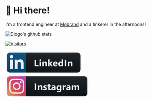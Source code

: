 
# 👋 Hi there!

I'm a frontend engineer at [Mobrand](https://www.mobrand.com/) and a tinkerer in the afternoons!

![Diogo's github stats](https://github-readme-stats.vercel.app/api?username=JoFont&count_private=true&show_icons=true&hide_title=true&hide_border=true)

[![Visitors](https://visitor-badge.glitch.me/badge?page_id=JoFont.visitor-badge)](https://github.com/JoFont)


<a href="https://www.linkedin.com/in/diogo-f-marques/">
  <img src="https://raw.githubusercontent.com/JoFont/JoFont/844bb20318d90536d33ff3c2fcf8521adcb39378/assets/svg/social/linkedin.svg" alt="linkedin" style="vertical-align:top; margin:6px 4px">
</a>

<a href="https://www.instagram.com/marques.f.diogo/">
    <img src="https://raw.githubusercontent.com/JoFont/JoFont/844bb20318d90536d33ff3c2fcf8521adcb39378/assets/svg/social/instagram.svg" alt="instagram" style="vertical-align:top; margin:6px 4px">
</a>
